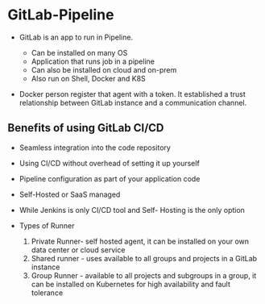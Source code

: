 # GitLab-Pipeline

- GitLab is an app to run in Pipeline.
	- Can be installed on many OS
	- Application that runs job in a pipeline
	- Can also be installed on cloud and on-prem
	- Also run on Shell, Docker and K8S

- Docker person register that agent with a token. It established a trust relationship between GitLab instance and a communication channel.

## Benefits of using GitLab CI/CD
- Seamless integration into the code repository
- Using CI/CD without overhead of setting it up yourself
- Pipeline configuration as part of your application code
- Self-Hosted or SaaS managed

- While Jenkins is only CI/CD tool and Self- Hosting is the only option

- Types of Runner
	1. Private Runner- self hosted agent, it can be installed on your own data center or cloud service
	2. Shared runner - uses available to all groups and projects in a GitLab instance
	3. Group Runner -  available to all projects and subgroups in a group, it can be installed on Kubernetes for high availability and fault tolerance



